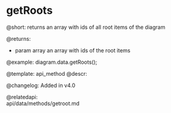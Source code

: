 getRoots
===========

@short: 
	returns an array with ids of all root items of the diagram

@returns:
- param    	array      	an array with ids of the root items

@example:
diagram.data.getRoots();


@template:	api_method
@descr:

@changelog: Added in v4.0

@relatedapi:	
	api/data/methods/getroot.md
